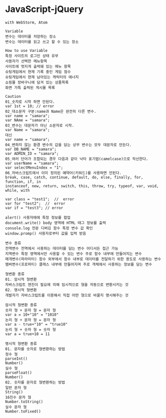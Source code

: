 # JavaScript-jQuery
    with WebStorm, Atom

    Variable
    변수는 데이터를 저장하는 장소
    변수는 데이터를 읽고 쓰고 할 수 있는 장소
   
    How to use Variable
    특정 사이트의 로그인 상태 유무
    사용자가 선택한 메뉴항목
    사이트에 멋지게 출력돼 있는 메뉴 항목
    슈팅게임에서 현재 기록 중인 게임 점수
    슈팅게임에서 현재 남아있는 캐릭터의 에너지
    쇼핑몰 장바구니에 담겨 있는 상품목록
    화면 가특 출력된 게시물 목록
    
    Caution
    01_숫자로 시작 하면 안된다.
    var 1st = 10; // error
    02_대소문자 구분:name과 Name은 완전히 다른 변수.
    var name = "samara";
    var NAme = "samara";
    03_변수는 대문자가 아닌 소문자로 시작.
    var Name = "samara";
    대신
    var name = "samara";
    04_변하지 않는 환경 변수의 갑을 담는 상무 변수는 모두 대문자로 만든다.
    var DB_NAME = "samara";
    var ADMIN_ID = "samara";
    05_여러 단어가 조합되는 경우 다음과 같이 낙타 표기법(camelcase)으로 작선한다.
    var userName = "samara";
    var selectMenuIndex = "1";
    06_자바스크립트에서 이미 정의된 예약어(키워드)를 사용하면 안된다.
    break, case, catch, continue, default, do, else, finally, for, function, if, in
    instanceof, new, return, switch, this, throw, try, typeof, var, void, while, with
    
    var class = "test1";  //  error
    var for "test2";  //  error
    var if = "test3"; // error
    
    alert() 사용자에에 특정 정보를 팝업
    document.write() body 영역에 HTML 태그 정보를 출력
    console.log 전문 디버깅 함수 특정 변수 값 확인
    window.promp() 사용자로부터 값을 입력 받음
    
    변수 종류
    전역변수 전역에서 사용하는 데이터를 담는 변수 어디서든 접근 가능
    지역변수 특정 영역에서만 사용할 수 있는 변수 주로 함수 내부에 만들어지는 변수
    매개변수(파라미터) 함수 외부에서 함수 내부로 데이터를 전달하기 위한 용도로 사용하는 변수
    멤버변수(프로퍼티) 클래스 내부에 만들어지며 주로 객체에서 사용하는 정보를 담는 변수

    형변환 종류
    01. 암시적 형변환 
    자바스크립트 엔진이 필요에 의해 임시적으로 형을 자동으로 변환시키는 것
    02. 명시적 형변환
    개발자가 자바스크립트를 이용해서 직접 어떤 형으로 바꿀지 명시해주는 것
    
    암시적 형변환 종류
    숫자 형 + 문자 형 = 문자 형
    var a = 10+"10" = "1010"
    논리 형 + 문자 형 = 문자 형
    var a - true+"10" = "true10"
    논리 형 + 숫자 형 = 숫자 형
    var a = true+10 = 11
    
    명시적 형변환 종류
    01. 문자를 숫자로 형변환하는 방법
    정수 형
    parseInt()
    Number()
    실수 형
    parseFloat()
    Number()
    02. 숫자를 문자로 형변환하는 방법
    일반 문자 형
    String()
    16진수 문자 형
    Number.toString()
    실수 문자 형
    Number.toFixed()
